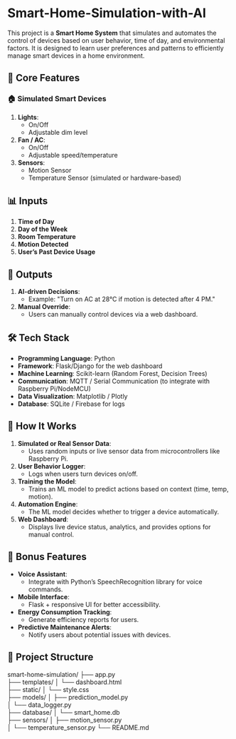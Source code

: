 # Smart-Home-Simulation-with-AI
This project is a **Smart Home System** that simulates and automates the control of devices based on user behavior, time of day, and environmental factors. It is designed to learn user preferences and patterns to efficiently manage smart devices in a home environment.
## 🔧 Core Features
### 🏠 Simulated Smart Devices
1. **Lights**:
   - On/Off
   - Adjustable dim level
2. **Fan / AC**:
   - On/Off
   - Adjustable speed/temperature
3. **Sensors**:
   - Motion Sensor
   - Temperature Sensor (simulated or hardware-based)

## 📊 Inputs
1. **Time of Day**
2. **Day of the Week**
3. **Room Temperature**
4. **Motion Detected**
5. **User’s Past Device Usage**

## 🔁 Outputs
1. **AI-driven Decisions**:
   - Example: "Turn on AC at 28°C if motion is detected after 4 PM."
2. **Manual Override**:
   - Users can manually control devices via a web dashboard.

## 🛠️ Tech Stack
- **Programming Language**: Python
- **Framework**: Flask/Django for the web dashboard
- **Machine Learning**: Scikit-learn (Random Forest, Decision Trees)
- **Communication**: MQTT / Serial Communication (to integrate with Raspberry Pi/NodeMCU)
- **Data Visualization**: Matplotlib / Plotly
- **Database**: SQLite / Firebase for logs

## 🔄 How It Works
1. **Simulated or Real Sensor Data**:
   - Uses random inputs or live sensor data from microcontrollers like Raspberry Pi.
2. **User Behavior Logger**:
   - Logs when users turn devices on/off.
3. **Training the Model**:
   - Trains an ML model to predict actions based on context (time, temp, motion).
4. **Automation Engine**:
   - The ML model decides whether to trigger a device automatically.
5. **Web Dashboard**:
   - Displays live device status, analytics, and provides options for manual control.

## 🚀 Bonus Features
- **Voice Assistant**:
  - Integrate with Python’s SpeechRecognition library for voice commands.
- **Mobile Interface**:
  - Flask + responsive UI for better accessibility.
- **Energy Consumption Tracking**:
  - Generate efficiency reports for users.
- **Predictive Maintenance Alerts**:
  - Notify users about potential issues with devices.

## 📂 Project Structure
smart-home-simulation/
├── app.py                    
├── templates/
│   └── dashboard.html       
├── static/
│   └── style.css             
├── models/
│   ├── prediction_model.py   
│   └── data_logger.py        
├── database/
│   └── smart_home.db         
├── sensors/
│   ├── motion_sensor.py      
│   └── temperature_sensor.py 
└── README.md                 
